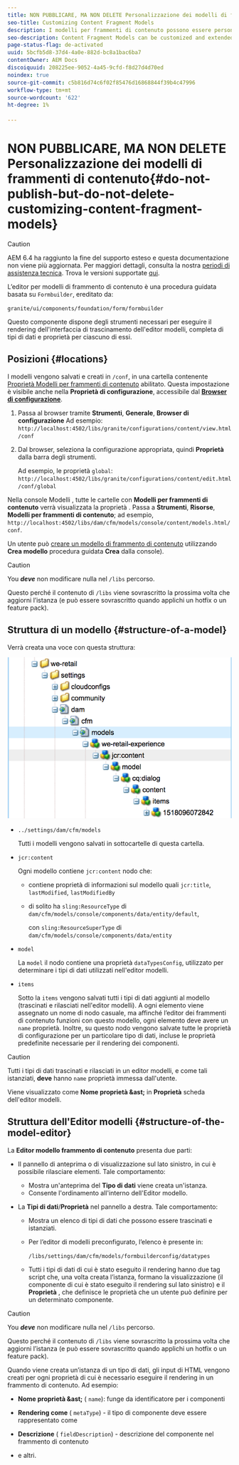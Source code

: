 ```yaml
---
title: NON PUBBLICARE, MA NON DELETE Personalizzazione dei modelli di frammenti di contenuto
seo-title: Customizing Content Fragment Models
description: I modelli per frammenti di contenuto possono essere personalizzati ed estesi.
seo-description: Content Fragment Models can be customized and extended.
page-status-flag: de-activated
uuid: 5bcfb5d8-37d4-4a0e-882d-bc8a1bac6ba7
contentOwner: AEM Docs
discoiquuid: 208225ee-9052-4a45-9cfd-f8d27d4d70ed
noindex: true
source-git-commit: c5b816d74c6f02f85476d16868844f39b4c47996
workflow-type: tm+mt
source-wordcount: '622'
ht-degree: 1%

---
```



# NON PUBBLICARE, MA NON DELETE Personalizzazione dei modelli di frammenti di contenuto{#do-not-publish-but-do-not-delete-customizing-content-fragment-models}

>[!CAUTION]
>
>AEM 6.4 ha raggiunto la fine del supporto esteso e questa documentazione non viene più aggiornata. Per maggiori dettagli, consulta la nostra [periodi di assistenza tecnica](https://helpx.adobe.com/it/support/programs/eol-matrix.html). Trova le versioni supportate [qui](https://experienceleague.adobe.com/docs/).

L’editor per modelli di frammento di contenuto è una procedura guidata basata su `Formbuilder`, ereditato da:

`granite/ui/components/foundation/form/formbuilder`

Questo componente dispone degli strumenti necessari per eseguire il rendering dell&#39;interfaccia di trascinamento dell&#39;editor modelli, completa di tipi di dati e proprietà per ciascuno di essi.

## Posizioni {#locations}

I modelli vengono salvati e creati in `/conf`, in una cartella contenente [Proprietà Modelli per frammenti di contenuto](/help/assets/content-fragments-models.md#enable-content-fragment-models) abilitato. Questa impostazione è visibile anche nella **Proprietà di configurazione**, accessibile dal **[Browser di configurazione](/help/sites-administering/configurations.md)**.

1. Passa al browser tramite **Strumenti**, **Generale**, **Browser di configurazione**
Ad esempio: 
`http://localhost:4502/libs/granite/configurations/content/view.html/conf`

1. Dal browser, seleziona la configurazione appropriata, quindi **Proprietà** dalla barra degli strumenti.

   Ad esempio, le proprietà `global`: `http://localhost:4502/libs/granite/configurations/content/edit.html/conf/global`

Nella console Modelli , tutte le cartelle con **Modelli per frammenti di contenuto** verrà visualizzata la proprietà . Passa a **Strumenti**, **Risorse**, **Modelli per frammenti di contenuto**; ad esempio, `http://localhost:4502/libs/dam/cfm/models/console/content/models.html/conf`.

Un utente può [creare un modello di frammento di contenuto](/help/assets/content-fragments-models.md#creating-a-content-fragment-model) utilizzando **Crea modello** procedura guidata **Crea** dalla console).

>[!CAUTION]
>
>You ***deve*** non modificare nulla nel `/libs` percorso.
>
>Questo perché il contenuto di `/libs` viene sovrascritto la prossima volta che aggiorni l’istanza (e può essere sovrascritto quando applichi un hotfix o un feature pack).

## Struttura di un modello {#structure-of-a-model}

Verrà creata una voce con questa struttura:

![cf-54](assets/cf-54.png)

* `../settings/dam/cfm/models`

   Tutti i modelli vengono salvati in sottocartelle di questa cartella.

* `jcr:content`

   Ogni modello contiene `jcr:content` nodo che:

   * contiene proprietà di informazioni sul modello quali `jcr:title`, `lastModified`, `lastModifiedBy`
   * di solito ha `sling:ResourceType` di `dam/cfm/models/console/components/data/entity/default`,

      con `sling:ResourceSuperType` di `dam/cfm/models/console/components/data/entity`

* `model`

   La `model` il nodo contiene una proprietà `dataTypesConfig`, utilizzato per determinare i tipi di dati utilizzati nell&#39;editor modelli.

* `items`

   Sotto la `items` vengono salvati tutti i tipi di dati aggiunti al modello (trascinati e rilasciati nell&#39;editor modelli). A ogni elemento viene assegnato un nome di nodo casuale, ma affinché l’editor dei frammenti di contenuto funzioni con questo modello, ogni elemento deve avere un `name` proprietà. Inoltre, su questo nodo vengono salvate tutte le proprietà di configurazione per un particolare tipo di dati, incluse le proprietà predefinite necessarie per il rendering dei componenti.

>[!CAUTION]
>
>Tutti i tipi di dati trascinati e rilasciati in un editor modelli, e come tali istanziati, **deve** hanno `name` proprietà immessa dall&#39;utente.
>
>Viene visualizzato come **Nome proprietà &amp;ast;** in **Proprietà** scheda dell&#39;editor modelli.

## Struttura dell&#39;Editor modelli {#structure-of-the-model-editor}

La **Editor modello frammento di contenuto** presenta due parti:

* Il pannello di anteprima o di visualizzazione sul lato sinistro, in cui è possibile rilasciare elementi. Tale comportamento:

   * Mostra un&#39;anteprima del **Tipo di dati** viene creata un&#39;istanza.
   * Consente l&#39;ordinamento all&#39;interno dell&#39;Editor modello.

* La **Tipi di dati**/**Proprietà** nel pannello a destra. Tale comportamento:

   * Mostra un elenco di tipi di dati che possono essere trascinati e istanziati.
   * Per l’editor di modelli preconfigurato, l’elenco è presente in:

      `/libs/settings/dam/cfm/models/formbuilderconfig/datatypes`

      <!-- Please uncomment when file is used
      This node contains all the data types currently supported in the model editor. For more information on how to configure the data types, see [Customizing Data Types for Content Fragment Models](/help/sites-developing/customizing-content-fragment-model-data-types.md).
      -->

   * Tutti i tipi di dati di cui è stato eseguito il rendering hanno due tag script che, una volta creata l’istanza, formano la visualizzazione (il componente di cui è stato eseguito il rendering sul lato sinistro) e il **Proprietà** , che definisce le proprietà che un utente può definire per un determinato componente.

>[!CAUTION]
>
>You ***deve*** non modificare nulla nel `/libs` percorso.
>
>Questo perché il contenuto di `/libs` viene sovrascritto la prossima volta che aggiorni l’istanza (e può essere sovrascritto quando applichi un hotfix o un feature pack).

<!-- Please uncomment when files are used
The properties on the right side define a form that is submitted directly into JCR under `/conf`; see the path in the example [Structure of a Model](/help/sites-developing/customizing-content-fragment-models.md#structure-of-a-model).
-->

Quando viene creata un’istanza di un tipo di dati, gli input di HTML vengono creati per ogni proprietà di cui è necessario eseguire il rendering in un frammento di contenuto. Ad esempio:

* **Nome proprietà &amp;ast;** ( `name`): funge da identificatore per i componenti

* **Rendering come** ( `metaType`) - il tipo di componente deve essere rappresentato come

* **Descrizione** ( `fieldDescription`) - descrizione del componente nel frammento di contenuto

* e altri.

